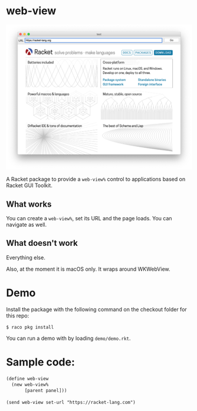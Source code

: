 web-view
========

![Screenshot: web-view% in action](demo/demo.png)

A Racket package to provide a `web-view%` control to applications based on Racket GUI Toolkit.

## What works

You can create a `web-view%`, set its URL and the page loads. You can navigate as well.

## What doesn't work

Everything else.

Also, at the moment it is macOS only. It wraps around WKWebView.

# Demo

Install the package with the following command on the checkout folder for this repo:

```
$ raco pkg install
```

You can run a demo with by loading `demo/demo.rkt`.

# Sample code:

```
(define web-view
  (new web-view%
       [parent panel]))

(send web-view set-url "https://racket-lang.com")
```